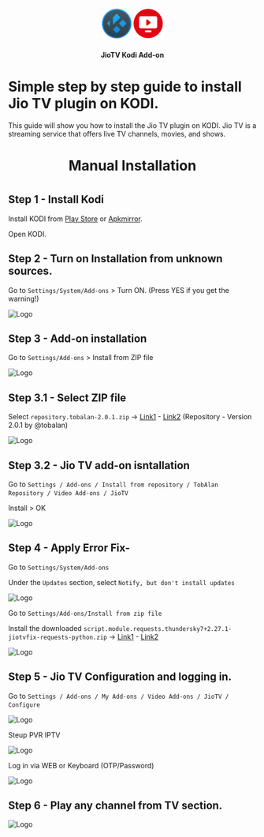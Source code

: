 <h2 align="center">
  <br>
  <img src="resources/kodi.png" height="60" width="60">
  <img src="resources/icon.png" height="60" width="60">
  </h2>
  <h4 align="center">JioTV Kodi Add-on </h4>


# Simple step by step guide to install Jio TV plugin on KODI.

This guide will show you how to install the Jio TV plugin on KODI. Jio TV is a streaming service that offers live TV channels, movies, and shows. 

<h1 align="center">  Manual Installation <h1>

## Step 1 - Install Kodi

Install KODI from [Play Store](https://bit.ly/3NIIlea) or [Apkmirror](https://bit.ly/3NM28t0).

Open KODI.

## Step 2 - Turn on Installation from unknown sources.

Go to `Settings/System/Add-ons` > Turn ON. (Press YES if you get the warning!)

![Logo](https://i.imgur.com/gedjT9z.png)

## Step 3 - Add-on installation

Go to `Settings/Add-ons` > Install from ZIP file

![Logo](https://i.imgur.com/npxR05Q.png)

## Step 3.1 - Select ZIP file

Select `repository.tobalan-2.0.1.zip`  -> [Link1](https://bit.ly/3POIaki) - [Link2](https://bit.ly/44Dobt0) (Repository - Version 2.0.1 by @tobalan)

![Logo](https://i.imgur.com/Gn7ICe2.png)

## Step 3.2 - Jio TV add-on isntallation

Go to `Settings / Add-ons / Install from repository / TobAlan Repository / Video Add-ons / JioTV`

Install > OK

![Logo](https://i.imgur.com/UiotOaz.png)


## Step 4 - Apply Error Fix-

Go to `Settings/System/Add-ons`

Under the `Updates` section, select `Notify, but don't install updates`

![Logo](https://i.imgur.com/Tb21yOc.png)

Go to `Settings/Add-ons/Install from zip file`

Install the downloaded `script.module.requests.thundersky7+2.27.1-jiotvfix-requests-python.zip` -> [Link1](http://gestyy.com/egHZfc) - [Link2](https://shrinke.me/4hIgkb) 

![Logo](https://i.imgur.com/KQWGosI.png)

## Step 5 - Jio TV Configuration and logging in.

Go to `Settings / Add-ons / My Add-ons / Video Add-ons / JioTV / Configure` 

![Logo](https://i.imgur.com/Ba2txZQ.png)

Steup PVR IPTV

![Logo](https://i.imgur.com/EZm4UFv.png)

Log in via WEB or Keyboard (OTP/Password)

![Logo](https://i.imgur.com/keTTETa.png)

## Step 6 - Play any channel from TV section.

![Logo](https://i.imgur.com/GPlcKs1.png)






